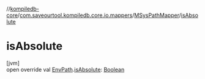 //[kompiledb-core](../../../index.md)/[com.saveourtool.kompiledb.core.io.mappers](../index.md)/[MSysPathMapper](index.md)/[isAbsolute](is-absolute.md)

# isAbsolute

[jvm]\
open override val [EnvPath](../../com.saveourtool.kompiledb.core/-env-path/index.md).[isAbsolute](is-absolute.md): [Boolean](https://kotlinlang.org/api/latest/jvm/stdlib/kotlin/-boolean/index.html)
